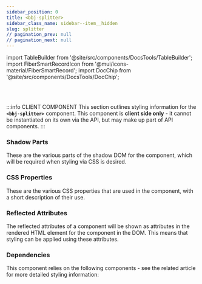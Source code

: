 ```yaml
---
sidebar_position: 0
title: <bbj-splitter>
sidebar_class_name: sidebar--item__hidden
slug: splitter
// pagination_prev: null
// pagination_next: null
---
```


import TableBuilder from '@site/src/components/DocsTools/TableBuilder';
import FiberSmartRecordIcon from '@mui/icons-material/FiberSmartRecord';
import DocChip from '@site/src/components/DocsTools/DocChip';

<DocChip tooltipText="This component will render with a shadow DOM, an API built into the browser that facilitates encapsulation." label="Shadow" target="_blank" clickable={false} iconName='shadow' />

<br />
<br />

:::info CLIENT COMPONENT
This section outlines styling information for the **`<bbj-splitter>`** component. This component is **client side only** - it cannot be instantiated on its own via the API, but may make up part of API components.
:::

### Shadow Parts
These are the various parts of the shadow DOM for the component, which will be required when styling via CSS is desired.
<TableBuilder tag='bbj-splitter' table="parts"/>

### CSS Properties

  These are the various CSS properties that are used in the component, with a short description of their use.
  
  <TableBuilder tag='bbj-splitter' table="properties"/>

### Reflected Attributes

  The reflected attributes of a component will be shown as attributes in the rendered HTML element for the component in the DOM. This means that styling can be applied using these attributes.
  
  <TableBuilder tag='bbj-splitter' table="reflects"/>

### Dependencies

  This component relies on the following components - see the related article for more detailed styling information:
  
  <TableBuilder tag='bbj-splitter' table="dependencies"/>
